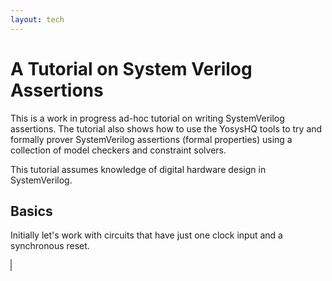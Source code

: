 ```yaml
---
layout: tech
---
```


# A Tutorial on System Verilog Assertions

This is a work in progress ad-hoc tutorial on writing SystemVerilog assertions. The tutorial also shows how to use the YosysHQ tools to try and formally prover SystemVerilog assertions (formal properties) using a collection of model checkers and constraint solvers.

This tutorial assumes knowledge of digital hardware design in SystemVerilog.

## Basics

Initially let's work with circuits that have just one clock input and a synchronous reset.

  <body>
    <canvas id="drawing" width="500" height="200" style="border:1px solid grey"></canvas>
    <script src="drawing.js"></script>
  </body>
